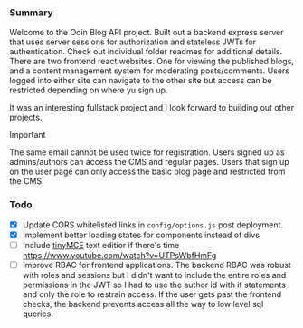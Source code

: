 ### Summary
Welcome to the Odin Blog API project. Built out a backend express server that uses server sessions for authorization and 
stateless JWTs for authentication. Check out individual folder readmes for additional details. There are two frontend 
react websites. One for viewing the published blogs, and a content management system for moderating posts/comments. Users 
logged into either site can navigate to the other site but access can be restricted depending on where yu sign up. <br>

It was an interesting fullstack project and I look forward to building out other projects.

> [!Important]
> The same email cannot be used twice for registration. Users signed up as admins/authors can access the CMS and regular pages.
    Users that sign up on the user page can only access the basic blog page and restricted from the CMS.

### Todo
- [x] Update CORS whitelisted links in `config/options.js` post deployment.
- [x] Implement better loading states for components instead of divs
- [ ] Include [tinyMCE](https://www.tiny.cloud/docs/tinymce/6/cloud-quick-start/) text editior if there's time
https://www.youtube.com/watch?v=UTPsWbfHmFg
- [ ] Improve RBAC for frontend applications. The backend RBAC was robust with roles and sessions but I didn't want to include 
    the entire roles and permissions in the JWT so I had to use the author id with if statements and only the role to restrain 
    access. If the user gets past the frontend checks, the backend prevents access all the way to low level sql queries.